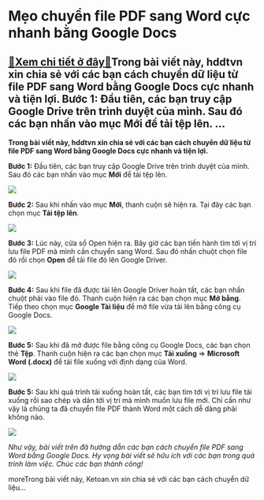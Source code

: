 Mẹo chuyển file PDF sang Word cực nhanh bằng Google Docs
========================================================

[:gift:Xem chi tiết ở đây:gift:](https://hddtvn.com/meo-chuyen-file-pdf-sang-word-cuc-nhanh-bang-google-docs/)Trong bài viết này, hddtvn xin chia sẻ với các bạn cách chuyển dữ liệu từ file PDF sang Word bằng Google Docs cực nhanh và tiện lợi. Bước 1: Đầu tiên, các bạn truy cập Google Drive trên trình duyệt của mình. Sau đó các bạn nhấn vào mục Mới để tải tệp lên. …
-----------------------------------------------------------------------------------------------------------------------------------------------------------------------------------------------------------------------------------------------------------------

**Trong bài viết này, hddtvn xin chia sẻ với các bạn cách chuyển dữ liệu từ file PDF sang Word bằng Google Docs cực nhanh và tiện lợi.**


**Bước 1:** Đầu tiên, các bạn truy cập Google Drive trên trình duyệt của mình. Sau đó các bạn nhấn vào mục **Mới** để tải tệp lên.


![](https://hddtvn.com/wp-content/uploads/2021/01/bPdYDNg.png)


**Bước 2:** Sau khi nhấn vào mục **Mới**, thanh cuộn sẽ hiện ra. Tại đây các bạn chọn mục **Tải tệp lên**.


![](https://hddtvn.com/wp-content/uploads/2021/01/MK77Nn5.png)


**Bước 3:** Lúc này, cửa sổ Open hiện ra. Bây giờ các bạn tiến hành tìm tới vị trí lưu file PDF mà mình cần chuyển sang Word. Sau đó nhấn chuột chọn file đó rồi chọn **Open** để tải file đó lên Google Driver.


![](https://hddtvn.com/wp-content/uploads/2021/01/LxaWHKb.png)


**Bước 4:** Sau khi file đã được tải lên Google Driver hoàn tất, các bạn nhấn chuột phải vào file đó. Thanh cuộn hiện ra các bạn chọn mục **Mở bằng**. Tiếp theo chọn mục **Google Tài liệu** để mở file vừa tải lên bằng công cụ Google Docs.


![](https://hddtvn.com/wp-content/uploads/2021/01/e3Rksc0.png)


**Bước 5:** Sau khi đã mở được file bằng công cụ Google Docs, các bạn chọn thẻ **Tệp**. Thanh cuộn hiện ra các bạn chọn mục **Tải xuống** => **Microsoft Word (.docx)** để tải file xuống với định dạng của Word.


![](https://hddtvn.com/wp-content/uploads/2021/01/MDXV8Wi.png)


**Bước 5:** Sau khi quá trình tải xuống hoàn tất, các bạn tìm tới vị trí lưu file tải xuống rồi sao chép và dán tới vị trí mà mình muốn lưu file mới. Chỉ cần như vậy là chúng ta đã chuyển file PDF thành Word một cách dễ dàng phải không nào.


![](https://hddtvn.com/wp-content/uploads/2021/01/R5P9ON1.png)


*Như vậy, bài viết trên đã hướng dẫn các bạn cách chuyển file PDF sang Word bằng Google Docs. Hy vọng bài viết sẽ hữu ích với các bạn trong quá trình làm việc. Chúc các bạn thành công!*


moreTrong bài viết này, Ketoan.vn xin chia sẻ với các bạn cách chuyển dữ liệu…

